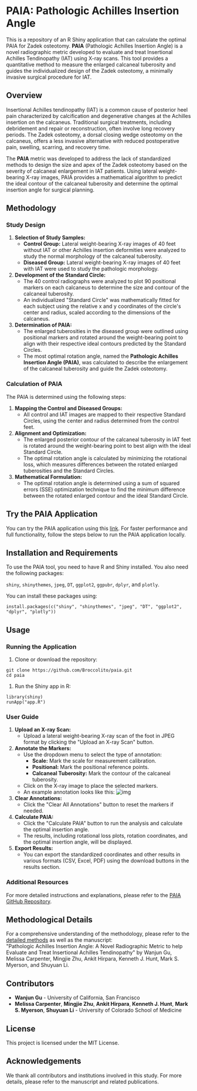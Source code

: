 # PAIA: Pathologic Achilles Insertion Angle

This is a repository of an R Shiny application that can calculate the optimal PAIA for Zadek osteotomy.  **PAIA** (Pathologic Achilles Insertion Angle) is a novel radiographic metric developed to evaluate and treat Insertional Achilles Tendinopathy (IAT) using X-ray scans. This tool provides a quantitative method to measure the enlarged calcaneal tuberosity and guides the individualized design of the Zadek osteotomy, a minimally invasive surgical procedure for IAT.

## Overview

Insertional Achilles tendinopathy (IAT) is a common cause of posterior heel pain characterized by calcification and degenerative changes at the Achilles insertion on the calcaneus. Traditional surgical treatments, including debridement and repair or reconstruction, often involve long recovery periods. The Zadek osteotomy, a dorsal closing wedge osteotomy on the calcaneus, offers a less invasive alternative with reduced postoperative pain, swelling, scarring, and recovery time.

The **PAIA** metric was developed to address the lack of standardized methods to design the size and apex of the Zadek osteotomy based on the severity of calcaneal enlargement in IAT patients. Using lateral weight-bearing X-ray images, PAIA provides a mathematical algorithm to predict the ideal contour of the calcaneal tuberosity and determine the optimal insertion angle for surgical planning.

## Methodology

### Study Design

1. **Selection of Study Samples:**
   - **Control Group:** Lateral weight-bearing X-ray images of 40 feet without IAT or other Achilles insertion deformities were analyzed to study the normal morphology of the calcaneal tuberosity.
   - **Diseased Group:** Lateral weight-bearing X-ray images of 40 feet with IAT were used to study the pathologic morphology.
2. **Development of the Standard Circle:**
   - The 40 control radiographs were analyzed to plot 90 positional markers on each calcaneus to determine the size and contour of the calcaneal tuberosity.
   - An individualized "Standard Circle" was mathematically fitted for each subject using the relative x and y coordinates of the circle's center and radius, scaled according to the dimensions of the calcaneus.
3. **Determination of PAIA:**
   - The enlarged tuberosities in the diseased group were outlined using positional markers and rotated around the weight-bearing point to align with their respective ideal contours predicted by the Standard Circles.
   - The most optimal rotation angle, named the **Pathologic Achilles Insertion Angle (PAIA)**, was calculated to describe the enlargement of the calcaneal tuberosity and guide the Zadek osteotomy.

### Calculation of PAIA

The PAIA is determined using the following steps:

1. **Mapping the Control and Diseased Groups:**
   - All control and IAT images are mapped to their respective Standard Circles, using the center and radius determined from the control feet.
2. **Alignment and Optimization:**
   - The enlarged posterior contour of the calcaneal tuberosity in IAT feet is rotated around the weight-bearing point to best align with the ideal Standard Circle.
   - The optimal rotation angle is calculated by minimizing the rotational loss, which measures differences between the rotated enlarged tuberosities and the Standard Circles.
3. **Mathematical Formulation:**
   - The optimal rotation angle is determined using a sum of squared errors (SSE) optimization technique to find the minimum difference between the rotated enlarged contour and the ideal Standard Circle.

## Try the PAIA Application

You can try the PAIA application using this [link](https://wag001.shinyapps.io/paia/). For faster performance and full functionality, follow the steps below to run the PAIA application locally.

## Installation and Requirements

To use the PAIA tool, you need to have R and Shiny installed. You also need the following packages:

`shiny`, `shinythemes`, `jpeg`, `DT`, `ggplot2`, `ggpubr`, `dplyr`, and `plotly`.

You can install these packages using:

```
install.packages(c("shiny", "shinythemes", "jpeg", "DT", "ggplot2", "dplyr", "plotly"))
```

## Usage

### Running the Application

1. Clone or download the repository:

```
git clone https://github.com/Broccolito/paia.git
cd paia
```

1. Run the Shiny app in R:

```
library(shiny)
runApp("app.R")
```

### User Guide

1. **Upload an X-ray Scan:**
   - Upload a lateral weight-bearing X-ray scan of the foot in JPEG format by clicking the "Upload an X-ray Scan" button.
2. **Annotate the Markers:**
   - Use the dropdown menu to select the type of annotation:
     - **Scale:** Mark the scale for measurement calibration.
     - **Positional:** Mark the positional reference points.
     - **Calcaneal Tuberosity:** Mark the contour of the calcaneal tuberosity.
   - Click on the X-ray image to place the selected markers.
   - An example annotation looks like this: ![img](method/demo.png)
3. **Clear Annotations:**
   - Click the "Clear All Annotations" button to reset the markers if needed.
4. **Calculate PAIA:**
   - Click the "Calculate PAIA" button to run the analysis and calculate the optimal insertion angle.
   - The results, including rotational loss plots, rotation coordinates, and the optimal insertion angle, will be displayed.
5. **Export Results:**
   - You can export the standardized coordinates and other results in various formats (CSV, Excel, PDF) using the download buttons in the results section.

### Additional Resources

For more detailed instructions and explanations, please refer to the [PAIA GitHub Repository](https://github.com/Broccolito/paia).

## Methodological Details

For a comprehensive understanding of the methodology, please refer to the [detailed methods](method/paia_method.pdf) as well as the manuscript: <br>
"Pathologic Achilles Insertion Angle: A Novel Radiographic Metric to help Evaluate and Treat Insertional Achilles Tendinopathy" by Wanjun Gu, Melissa Carpenter, Mingjie Zhu, Ankit Hirpara, Kenneth J. Hunt, Mark S. Myerson, and Shuyuan Li.

## Contributors

- **Wanjun Gu** - University of California, San Francisco
- **Melissa Carpenter**, **Mingjie Zhu**, **Ankit Hirpara**, **Kenneth J. Hunt**, **Mark S. Myerson**, **Shuyuan Li** - University of Colorado School of Medicine

## License

This project is licensed under the MIT License.

## Acknowledgements

We thank all contributors and institutions involved in this study. For more details, please refer to the manuscript and related publications.
